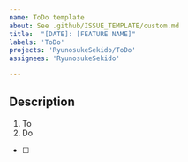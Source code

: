 ```yaml
---
name: ToDo template
about: See .github/ISSUE_TEMPLATE/custom.md
title:  "[DATE]: [FEATURE NAME]"
labels: 'ToDo'
projects: 'RyunosukeSekido/ToDo'
assignees: 'RyunosukeSekido'

---
```



## Description

1. To
2. Do

- [ ] 

